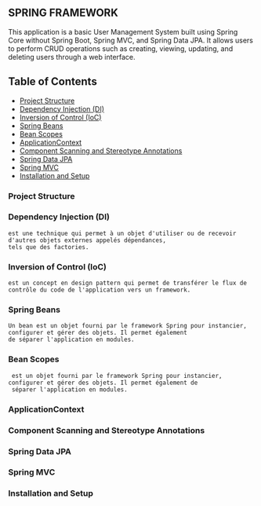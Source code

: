 ## SPRING FRAMEWORK

This application is a basic User Management System 
built using Spring Core without Spring Boot, 
Spring MVC, and Spring Data JPA. It allows users to perform CRUD operations 
such as creating, viewing, updating, and deleting users through a web interface.

## Table of Contents
- [Project Structure](#project-structure)
- [Dependency Injection (DI)](#dependency-injection-di)
- [Inversion of Control (IoC)](#inversion-of-control-ioc)
- [Spring Beans](#spring-beans)
- [Bean Scopes](#bean-scopes)
- [ApplicationContext](#applicationcontext)
- [Component Scanning and Stereotype Annotations](#component-scanning-and-stereotype-annotations)
- [Spring Data JPA](#spring-data-jpa)
- [Spring MVC](#spring-mvc)
- [Installation and Setup](#installation-and-setup)

### Project Structure

### Dependency Injection (DI)  
    est une technique qui permet à un objet d'utiliser ou de recevoir d'autres objets externes appelés dépendances,
    tels que des factories.

### Inversion of Control (IoC)
    est un concept en design pattern qui permet de transférer le flux de contrôle du code de l'application vers un framework.

### Spring Beans
    Un bean est un objet fourni par le framework Spring pour instancier, configurer et gérer des objets. Il permet également
    de séparer l'application en modules.

### Bean Scopes
     est un objet fourni par le framework Spring pour instancier, configurer et gérer des objets. Il permet également de 
     séparer l'application en modules.

### ApplicationContext

### Component Scanning and Stereotype Annotations

### Spring Data JPA

### Spring MVC

### Installation and Setup
